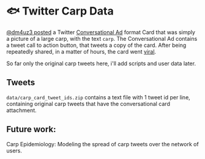 # 🐟 Twitter Carp Data

[@dm4uz3 posted](https://twitter.com/dm4uz3/status/1340108111399559169) a Twitter [Conversational Ad](https://business.twitter.com/en/help/campaign-setup/conversational-ad-formats.html) format Card that was simply a picture of a large carp, with the text `carp`. The Conversational Ad contains a tweet call to action button, that tweets a copy of the card. After being repeatedly shared, in a matter of hours, the card went [viral](https://knowyourmeme.com/memes/carp-tweets).

So far only the original carp tweets here, i'll add scripts and user data later.

## Tweets

`data/carp_card_tweet_ids.zip` contains a text file with 1 tweet id per line, containing original carp tweets that have the conversational card attachment.

## Future work:

Carp Epidemiology: Modeling the spread of carp tweets over the network of users.
